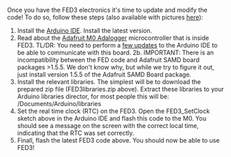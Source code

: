 Once you have the FED3 electronics it's time to update and modify the code!  To do so, follow these steps (also available with pictures [here](https://hackaday.io/project/106885/instructions)):

1. Install the [Arduino IDE](arduino.cc).  Install the latest version.
2. Read about the [Adafruit M0 Adalogger](https://learn.adafruit.com/adafruit-feather-m0-adalogger/) microcontroller that is inside FED3.  TL/DR: You need to perform a [few updates](https://learn.adafruit.com/adafruit-feather-m0-adalogger/setup) to the Arduino IDE to be able to communicate with this board. 
2b. IMPORTANT: There is an incompatibility between the FED code and Adafruit SAMD board packages >1.5.5.  We don't know why, but while we try to figure it out, just install version 1.5.5 of the Adafruit SAMD Board package.
3. Install the relevant libraries. The  simplest will be to download the prepared zip file (FED3libraries.zip above).  Extract these libraries to your Arduino libraries director, for most people this will be: /Documents/Arduino/libraries
4. Set the real time clock (RTC) on the FED3.  Open the FED3_SetClock sketch above in the Arduino IDE and flash this code to the M0.  You should see a message on the screen with the correct local time, indicating that the RTC was set correctly. 
5. Finall, flash the latest FED3 code above. You should now be able to use FED3!
